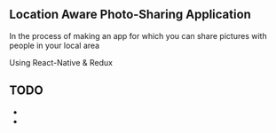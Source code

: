 ## Location Aware Photo-Sharing Application

In the process of making an app for which you can share pictures with people
in your local area

Using React-Native & Redux

## TODO

-
-
